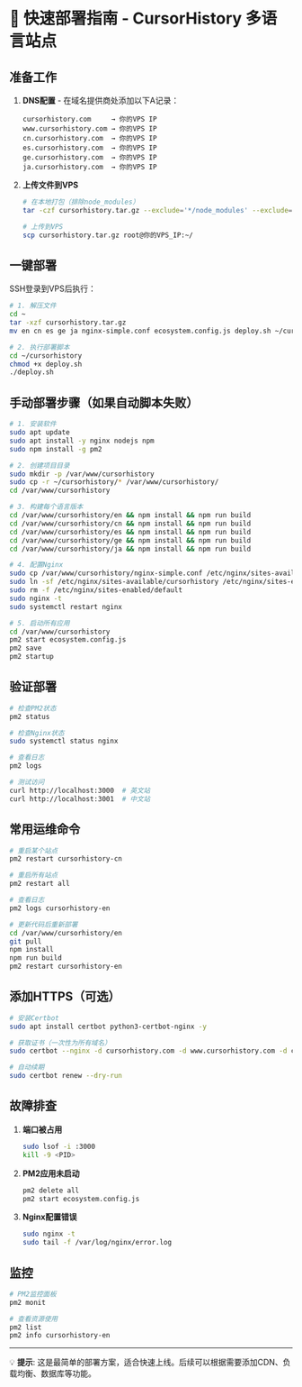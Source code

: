 # 🚀 快速部署指南 - CursorHistory 多语言站点

## 准备工作

1. **DNS配置** - 在域名提供商处添加以下A记录：
   ```
   cursorhistory.com     → 你的VPS IP
   www.cursorhistory.com → 你的VPS IP
   cn.cursorhistory.com  → 你的VPS IP
   es.cursorhistory.com  → 你的VPS IP
   ge.cursorhistory.com  → 你的VPS IP
   ja.cursorhistory.com  → 你的VPS IP
   ```

2. **上传文件到VPS**
   ```bash
   # 在本地打包（排除node_modules）
   tar -czf cursorhistory.tar.gz --exclude='*/node_modules' --exclude='*/.next' en/ cn/ es/ ge/ ja/ nginx-simple.conf ecosystem.config.js deploy.sh
   
   # 上传到VPS
   scp cursorhistory.tar.gz root@你的VPS_IP:~/
   ```

## 一键部署

SSH登录到VPS后执行：

```bash
# 1. 解压文件
cd ~
tar -xzf cursorhistory.tar.gz
mv en cn es ge ja nginx-simple.conf ecosystem.config.js deploy.sh ~/cursorhistory/

# 2. 执行部署脚本
cd ~/cursorhistory
chmod +x deploy.sh
./deploy.sh
```

## 手动部署步骤（如果自动脚本失败）

```bash
# 1. 安装软件
sudo apt update
sudo apt install -y nginx nodejs npm
sudo npm install -g pm2

# 2. 创建项目目录
sudo mkdir -p /var/www/cursorhistory
sudo cp -r ~/cursorhistory/* /var/www/cursorhistory/
cd /var/www/cursorhistory

# 3. 构建每个语言版本
cd /var/www/cursorhistory/en && npm install && npm run build
cd /var/www/cursorhistory/cn && npm install && npm run build
cd /var/www/cursorhistory/es && npm install && npm run build
cd /var/www/cursorhistory/ge && npm install && npm run build
cd /var/www/cursorhistory/ja && npm install && npm run build

# 4. 配置Nginx
sudo cp /var/www/cursorhistory/nginx-simple.conf /etc/nginx/sites-available/cursorhistory
sudo ln -sf /etc/nginx/sites-available/cursorhistory /etc/nginx/sites-enabled/
sudo rm -f /etc/nginx/sites-enabled/default
sudo nginx -t
sudo systemctl restart nginx

# 5. 启动所有应用
cd /var/www/cursorhistory
pm2 start ecosystem.config.js
pm2 save
pm2 startup
```

## 验证部署

```bash
# 检查PM2状态
pm2 status

# 检查Nginx状态
sudo systemctl status nginx

# 查看日志
pm2 logs

# 测试访问
curl http://localhost:3000  # 英文站
curl http://localhost:3001  # 中文站
```

## 常用运维命令

```bash
# 重启某个站点
pm2 restart cursorhistory-cn

# 重启所有站点
pm2 restart all

# 查看日志
pm2 logs cursorhistory-en

# 更新代码后重新部署
cd /var/www/cursorhistory/en
git pull
npm install
npm run build
pm2 restart cursorhistory-en
```

## 添加HTTPS（可选）

```bash
# 安装Certbot
sudo apt install certbot python3-certbot-nginx -y

# 获取证书（一次性为所有域名）
sudo certbot --nginx -d cursorhistory.com -d www.cursorhistory.com -d cn.cursorhistory.com -d es.cursorhistory.com -d ge.cursorhistory.com -d ja.cursorhistory.com

# 自动续期
sudo certbot renew --dry-run
```

## 故障排查

1. **端口被占用**
   ```bash
   sudo lsof -i :3000
   kill -9 <PID>
   ```

2. **PM2应用未启动**
   ```bash
   pm2 delete all
   pm2 start ecosystem.config.js
   ```

3. **Nginx配置错误**
   ```bash
   sudo nginx -t
   sudo tail -f /var/log/nginx/error.log
   ```

## 监控

```bash
# PM2监控面板
pm2 monit

# 查看资源使用
pm2 list
pm2 info cursorhistory-en
```

---

💡 **提示**: 这是最简单的部署方案，适合快速上线。后续可以根据需要添加CDN、负载均衡、数据库等功能。
